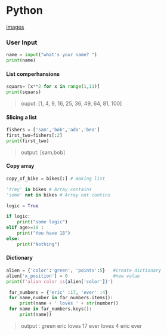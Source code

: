 # Python

[images](CheatSheet/index.md)

### User Input

```python
name = input("what's your name? ")
print(name)
```


#### List comperhansions
```python
squars= [x**2 for x in range(1,11)]
print(squars)
```
>ouput: [1, 4, 9, 16, 25, 36, 49, 64, 81, 100]
#### Slicing a list 
```python 
fishers = ['sam','bob','ada','bea']
first_two=fishers[:2]
print(first_two)
```
>output: [sam,bob]

#### Copy array

```python
copy_of_bike = bikes[:] # making list
```
```python
'trey' in bikes # Array contains
'some' not in bikes # Array not contins

logic = True

if logic:
    print("some logic")
elif age>=18 :
    print("You have 18")
else:
    print("Nothing")
```

#### Dictionary

```python
alien = {'color':'green', 'points':5}   #create dictionary
alien['x_position'] = 0                 #new value
print(f'alian color is{alien['color']}')

 far_numbers = {'eric' :17, 'ever' :4}
 for name,number in far_numbers.items():
     print(name + ' loves ' + str(number))
 for name in far_numbers.keys():
     print(name))
```
>output : green
>eric loves 17
>ever loves 4
>eric
>ever



